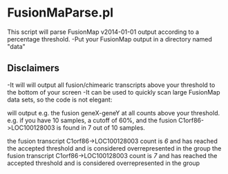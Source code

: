FusionMaParse.pl
================
This script will parse FusionMap v2014-01-01 output according to a percentage threshold. 
-Put your FusionMap output in a directory named "data"  

Disclaimers
---------------
-It will will output all fusion/chimearic transcripts above your threshold to the bottom of your screen
-It can be used to quickly scan large FusionMap data sets, so the code is not elegant:

 will output e.g. the fusion geneX-geneY at all counts above your threshold.
e.g. if you have 10 samples, a cutoff of 60%, and the fusion C1orf86->LOC100128003 is found in 7 out of 10 samples.

 the fusion transcript C1orf86->LOC100128003 count is *6* and has reached the accepted threshold and is considered overrepresented in the group
 the fusion transcript C1orf86->LOC100128003 count is *7* and has reached the accepted threshold and is considered overrepresented in the group
 
